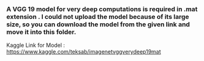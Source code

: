 ### A VGG 19 model for very deep computations is required in .mat extension . I could not upload the model because of its large size, so you can download the model from the given link and move it into this folder.
Kaggle Link for Model : https://www.kaggle.com/teksab/imagenetvggverydeep19mat
